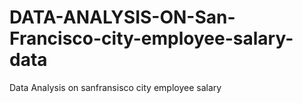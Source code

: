 # DATA-ANALYSIS-ON-San-Francisco-city-employee-salary-data
Data Analysis on sanfransisco city employee salary 
